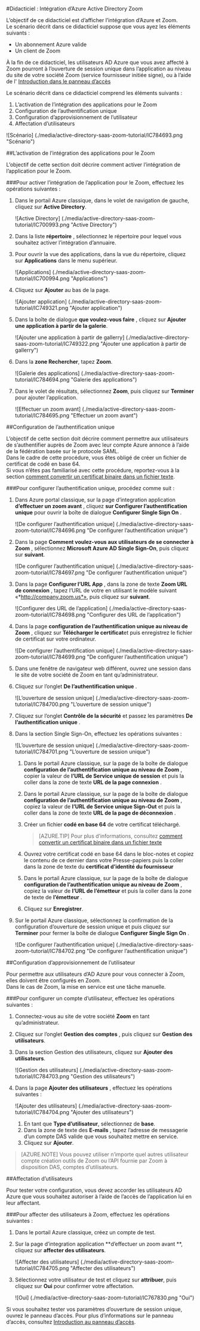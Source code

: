 <properties 
    pageTitle="Didacticiel : Intégration d’Azure Active Directory Zoom | Microsoft Azure" 
    description="Découvrez comment utiliser le Zoom avec Azure Active Directory pour activer l’ouverture de session unique, la mise en service automatique et bien plus encore !." 
    services="active-directory" 
    authors="jeevansd"  
    documentationCenter="na" 
    manager="femila"/>
<tags 
    ms.service="active-directory" 
    ms.devlang="na" 
    ms.topic="article" 
    ms.tgt_pltfrm="na" 
    ms.workload="identity" 
    ms.date="08/16/2016" 
    ms.author="jeedes" />

#<a name="tutorial-azure-active-directory-integration-with-zoom"></a>Didacticiel : Intégration d’Azure Active Directory Zoom
  
L’objectif de ce didacticiel est d’afficher l’intégration d’Azure et Zoom.  
Le scénario décrit dans ce didacticiel suppose que vous ayez les éléments suivants :

-   Un abonnement Azure valide
-   Un client de Zoom
  
À la fin de ce didacticiel, les utilisateurs AD Azure que vous avez affecté à Zoom pourront à l’ouverture de session unique dans l’application au niveau du site de votre société Zoom (service fournisseur initiée signe), ou à l’aide de l' [Introduction dans le panneau d’accès](active-directory-saas-access-panel-introduction.md)
  
Le scénario décrit dans ce didacticiel comprend les éléments suivants :

1.  L’activation de l’intégration des applications pour le Zoom
2.  Configuration de l’authentification unique
3.  Configuration d’approvisionnement de l’utilisateur
4.  Affectation d’utilisateurs

![Scénario] (./media/active-directory-saas-zoom-tutorial/IC784693.png "Scénario")

##<a name="enabling-the-application-integration-for-zoom"></a>L’activation de l’intégration des applications pour le Zoom
  
L’objectif de cette section doit décrire comment activer l’intégration de l’application pour le Zoom.

###<a name="to-enable-the-application-integration-for-zoom-perform-the-following-steps"></a>Pour activer l’intégration de l’application pour le Zoom, effectuez les opérations suivantes :

1.  Dans le portail Azure classique, dans le volet de navigation de gauche, cliquez sur **Active Directory**.

    ![Active Directory] (./media/active-directory-saas-zoom-tutorial/IC700993.png "Active Directory")

2.  Dans la liste **répertoire** , sélectionnez le répertoire pour lequel vous souhaitez activer l’intégration d’annuaire.

3.  Pour ouvrir la vue des applications, dans la vue du répertoire, cliquez sur **Applications** dans le menu supérieur.

    ![Applications] (./media/active-directory-saas-zoom-tutorial/IC700994.png "Applications")

4.  Cliquez sur **Ajouter** au bas de la page.

    ![Ajouter application] (./media/active-directory-saas-zoom-tutorial/IC749321.png "Ajouter application")

5.  Dans la boîte de dialogue **que voulez-vous faire** , cliquez sur **Ajouter une application à partir de la galerie**.

    ![Ajouter une application à partir de gallerry] (./media/active-directory-saas-zoom-tutorial/IC749322.png "Ajouter une application à partir de gallerry")

6.  Dans la **zone Rechercher**, tapez **Zoom**.

    ![Galerie des applications] (./media/active-directory-saas-zoom-tutorial/IC784694.png "Galerie des applications")

7.  Dans le volet de résultats, sélectionnez **Zoom**, puis cliquez sur **Terminer** pour ajouter l’application.

    ![Effectuer un zoom avant] (./media/active-directory-saas-zoom-tutorial/IC784695.png "Effectuer un zoom avant")

##<a name="configuring-single-sign-on"></a>Configuration de l’authentification unique
  
L’objectif de cette section doit décrire comment permettre aux utilisateurs de s’authentifier auprès de Zoom avec leur compte Azure annonce à l’aide de la fédération basée sur le protocole SAML.  
Dans le cadre de cette procédure, vous êtes obligé de créer un fichier de certificat de codé en base 64.  
Si vous n’êtes pas familiarisé avec cette procédure, reportez-vous à la section [comment convertir un certificat binaire dans un fichier texte](http://youtu.be/PlgrzUZ-Y1o).

###<a name="to-configure-single-sign-on-perform-the-following-steps"></a>Pour configurer l’authentification unique, procédez comme suit :

1.  Dans Azure portal classique, sur la page d’integration application **d’effectuer un zoom avant** , cliquez **sur Configurer l’authentification unique** pour ouvrir la boîte de dialogue **Configurer Single Sign On** .

    ![De configurer l’authentification unique] (./media/active-directory-saas-zoom-tutorial/IC784696.png "De configurer l’authentification unique")

2.  Dans la page **Comment voulez-vous aux utilisateurs de se connecter à Zoom** , sélectionnez **Microsoft Azure AD Single Sign-On**, puis cliquez sur **suivant**.

    ![De configurer l’authentification unique] (./media/active-directory-saas-zoom-tutorial/IC784697.png "De configurer l’authentification unique")

3.  Dans la page **Configurer l’URL App** , dans la zone de texte **Zoom URL de connexion** , tapez l’URL de votre en utilisant le modèle suivant «*http://company.zoom.us*», puis cliquez sur **suivant**.

    ![Configurer des URL de l’application] (./media/active-directory-saas-zoom-tutorial/IC784698.png "Configurer des URL de l’application")

4.  Dans la page **configuration de l’authentification unique au niveau de Zoom** , cliquez sur **Télécharger le certificat**et puis enregistrez le fichier de certificat sur votre ordinateur.

    ![De configurer l’authentification unique] (./media/active-directory-saas-zoom-tutorial/IC784699.png "De configurer l’authentification unique")

5.  Dans une fenêtre de navigateur web différent, ouvrez une session dans le site de votre société de Zoom en tant qu’administrateur.

6.  Cliquez sur l’onglet **De l’authentification unique** .

    ![L’ouverture de session unique] (./media/active-directory-saas-zoom-tutorial/IC784700.png "L’ouverture de session unique")

7.  Cliquez sur l’onglet **Contrôle de la sécurité** et passez les paramètres **De l’authentification unique** .

8.  Dans la section Single Sign-On, effectuez les opérations suivantes :

    ![L’ouverture de session unique] (./media/active-directory-saas-zoom-tutorial/IC784701.png "L’ouverture de session unique")

    1.  Dans le portail Azure classique, sur la page de la boîte de dialogue **configuration de l’authentification unique au niveau de Zoom** , copier la valeur de **l’URL de Service unique de session** et puis la coller dans la zone de texte **URL de la page connexion** .
    2.  Dans le portail Azure classique, sur la page de la boîte de dialogue **configuration de l’authentification unique au niveau de Zoom** , copiez la valeur de **l’URL de Service unique Sign-Out** et puis la coller dans la zone de texte **URL de la page de déconnexion** .
    3.  Créer un fichier **codé en base 64** de votre certificat téléchargé.  

        >[AZURE.TIP] Pour plus d’informations, consultez [comment convertir un certificat binaire dans un fichier texte](http://youtu.be/PlgrzUZ-Y1o)

    4.  Ouvrez votre certificat codé en base 64 dans le bloc-notes et copiez le contenu de ce dernier dans votre Presse-papiers puis la coller dans la zone de texte du **certificat d’identité du fournisseur**
    5.  Dans le portail Azure classique, sur la page de la boîte de dialogue **configuration de l’authentification unique au niveau de Zoom** , copiez la valeur de **l’URL de l’émetteur** et puis la coller dans la zone de texte de **l’émetteur** .
    6.  Cliquez sur **Enregistrer**.

9.  Sur le portail Azure classique, sélectionnez la confirmation de la configuration d’ouverture de session unique et puis cliquez sur **Terminer** pour fermer la boîte de dialogue **Configurer Single Sign On** .

    ![De configurer l’authentification unique] (./media/active-directory-saas-zoom-tutorial/IC784702.png "De configurer l’authentification unique")

##<a name="configuring-user-provisioning"></a>Configuration d’approvisionnement de l’utilisateur
  
Pour permettre aux utilisateurs d’AD Azure pour vous connecter à Zoom, elles doivent être configurés en Zoom.  
Dans le cas de Zoom, la mise en service est une tâche manuelle.

###<a name="to-provision-a-user-accounts-perform-the-following-steps"></a>Pour configurer un compte d’utilisateur, effectuez les opérations suivantes :

1.  Connectez-vous au site de votre société **Zoom** en tant qu’administrateur.

2.  Cliquez sur l’onglet **Gestion des comptes** , puis cliquez sur **Gestion des utilisateurs**.

3.  Dans la section Gestion des utilisateurs, cliquez sur **Ajouter des utilisateurs**.

    ![Gestion des utilisateurs] (./media/active-directory-saas-zoom-tutorial/IC784703.png "Gestion des utilisateurs")

4.  Dans la page **Ajouter des utilisateurs** , effectuez les opérations suivantes :

    ![Ajouter des utilisateurs] (./media/active-directory-saas-zoom-tutorial/IC784704.png "Ajouter des utilisateurs")

    1.  En tant que **Type d’utilisateur**, sélectionnez de **base**.
    2.  Dans la zone de texte des **E-mails** , tapez l’adresse de messagerie d’un compte DAS valide que vous souhaitez mettre en service.
    3.  Cliquez sur **Ajouter**.

>[AZURE.NOTE] Vous pouvez utiliser n’importe quel autres utilisateur compte création outils de Zoom ou l’API fournie par Zoom à disposition DAS, comptes d’utilisateurs.

##<a name="assigning-users"></a>Affectation d’utilisateurs
  
Pour tester votre configuration, vous devez accorder les utilisateurs AD Azure que vous souhaitez autoriser à l’aide de l’accès de l’application lui en leur affectant.

###<a name="to-assign-users-to-zoom-perform-the-following-steps"></a>Pour affecter des utilisateurs à Zoom, effectuez les opérations suivantes :

1.  Dans le portail Azure classique, créez un compte de test.

2.  Sur la page d’integration application **d’effectuer un zoom avant **, cliquez sur **affecter des utilisateurs**.

    ![Affecter des utilisateurs] (./media/active-directory-saas-zoom-tutorial/IC784705.png "Affecter des utilisateurs")

3.  Sélectionnez votre utilisateur de test et cliquez sur **attribuer**, puis cliquez sur **Oui** pour confirmer votre affectation.

    ![Oui] (./media/active-directory-saas-zoom-tutorial/IC767830.png "Oui")
  
Si vous souhaitez tester vos paramètres d’ouverture de session unique, ouvrez le panneau d’accès. Pour plus d’informations sur le panneau d’accès, consultez [Introduction au panneau d’accès](active-directory-saas-access-panel-introduction.md).